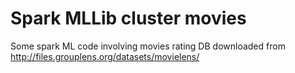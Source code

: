 # Spark MLLib cluster movies
Some spark ML code involving movies rating DB downloaded from http://files.grouplens.org/datasets/movielens/
